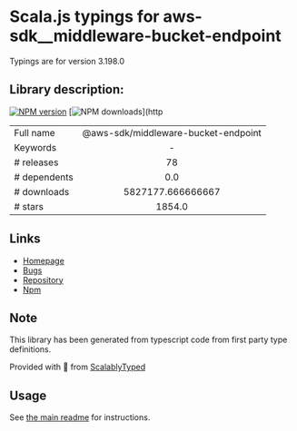 
# Scala.js typings for aws-sdk__middleware-bucket-endpoint

Typings are for version 3.198.0

## Library description:
[![NPM version](https://img.shields.io/npm/v/@aws-sdk/middleware-bucket-endpoint/latest.svg)](https://www.npmjs.com/package/@aws-sdk/middleware-bucket-endpoint) [![NPM downloads](https://img.shields.io/npm/dm/@aws-sdk/middleware-bucket-endpoint.svg)](http

|                    |                 |
| ------------------ | :-------------: |
| Full name          | @aws-sdk/middleware-bucket-endpoint |
| Keywords           | - |
| # releases         | 78 |
| # dependents       | 0.0 |
| # downloads        | 5827177.666666667 |
| # stars            | 1854.0 |

## Links
- [Homepage](https://github.com/aws/aws-sdk-js-v3/tree/main/packages/middleware-bucket-endpoint)
- [Bugs](https://github.com/aws/aws-sdk-js-v3/issues)
- [Repository](https://github.com/aws/aws-sdk-js-v3)
- [Npm](https://www.npmjs.com/package/%40aws-sdk%2Fmiddleware-bucket-endpoint)
    


## Note
This library has been generated from typescript code from first party type definitions.

Provided with :purple_heart: from [ScalablyTyped](https://github.com/oyvindberg/ScalablyTyped)

## Usage
See [the main readme](../../readme.md) for instructions.


